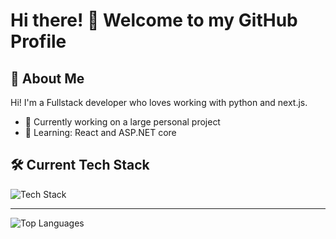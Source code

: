 # Hi there! 👋 Welcome to my GitHub Profile

## 🚀 About Me

Hi! I'm a Fullstack developer who loves working with python and next.js.

- 🔭 Currently working on a large personal project
- 🌱 Learning: React and ASP.NET core

## 🛠️ Current Tech Stack

![Tech Stack](https://skillicons.dev/icons?i=js,ts,html,nextjs,python,docker)

----

![Top Languages](https://github-readme-stats.vercel.app/api/top-langs/?username=jonejola1&layout=compact&theme=dark)
